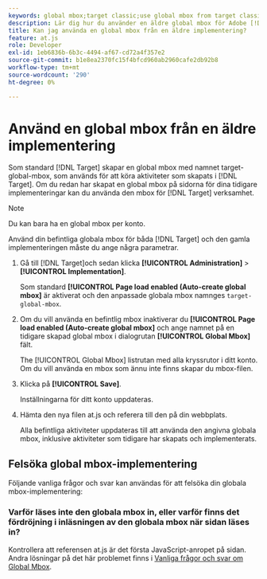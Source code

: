 ```yaml
---
keywords: global mbox;target classic;use global mbox from target classic
description: Lär dig hur du använder en äldre global mbox för Adobe [!DNL Target] om du redan har skapat en global mbox på sidorna för dina tidigare implementeringar.
title: Kan jag använda en global mbox från en äldre implementering?
feature: at.js
role: Developer
exl-id: 1eb6836b-6b3c-4494-af67-cd72a4f357e2
source-git-commit: b1e8ea2370fc15f4bfcd960ab2960cafe2db92b8
workflow-type: tm+mt
source-wordcount: '290'
ht-degree: 0%

---
```


# Använd en global mbox från en äldre implementering

Som standard [!DNL Target] skapar en global mbox med namnet target-global-mbox, som används för att köra aktiviteter som skapats i [!DNL Target]. Om du redan har skapat en global mbox på sidorna för dina tidigare implementeringar kan du använda den mbox för [!DNL Target] verksamhet.

>[!NOTE]
>
>Du kan bara ha en global mbox per konto.

Använd din befintliga globala mbox för båda [!DNL Target] och den gamla implementeringen måste du ange några parametrar.

1. Gå till [!DNL Target]och sedan klicka **[!UICONTROL Administration]** > **[!UICONTROL Implementation]**.

   Som standard **[!UICONTROL Page load enabled (Auto-create global mbox]** är aktiverat och den anpassade globala mbox namnges `target-global-mbox`.

1. Om du vill använda en befintlig mbox inaktiverar du **[!UICONTROL Page load enabled (Auto-create global mbox]** och ange namnet på en tidigare skapad global mbox i dialogrutan **[!UICONTROL Global Mbox]** fält.

   The [!UICONTROL Global Mbox] listrutan med alla kryssrutor i ditt konto. Om du vill använda en mbox som ännu inte finns skapar du mbox-filen.

1. Klicka på **[!UICONTROL Save]**.

   Inställningarna för ditt konto uppdateras.

1. Hämta den nya filen at.js och referera till den på din webbplats.

   Alla befintliga aktiviteter uppdateras till att använda den angivna globala mbox, inklusive aktiviteter som tidigare har skapats och implementerats.

## Felsöka global mbox-implementering

Följande vanliga frågor och svar kan användas för att felsöka din globala mbox-implementering:

### Varför läses inte den globala mbox in, eller varför finns det fördröjning i inläsningen av den globala mbox när sidan läses in?

Kontrollera att referensen at.js är det första JavaScript-anropet på sidan. Andra lösningar på det här problemet finns i [Vanliga frågor och svar om Global Mbox](https://developer.adobe.com/target/implement/client-side/atjs/global-mbox/global-mbox-faq/).
